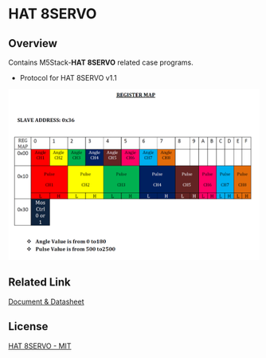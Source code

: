 # HAT 8SERVO

## Overview

Contains M5Stack-**HAT 8SERVO** related case programs.

- Protocol for HAT 8SERVO v1.1

![protocol.jpg](./protocol.jpg)

## Related Link

[Document & Datasheet](https://docs.m5stack.com/en/hat/hat_8servos_1.1)

## License

[HAT 8SERVO - MIT](LICENSE)
